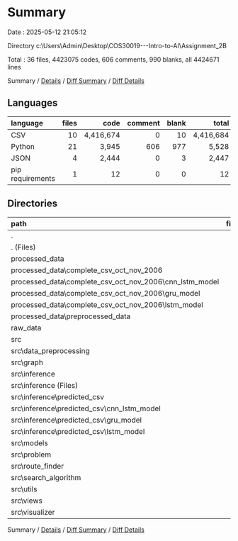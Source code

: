 # Summary

Date : 2025-05-12 21:05:12

Directory c:\\Users\\Admin\\Desktop\\COS30019---Intro-to-AI\\Assignment_2B

Total : 36 files,  4423075 codes, 606 comments, 990 blanks, all 4424671 lines

Summary / [Details](details.md) / [Diff Summary](diff.md) / [Diff Details](diff-details.md)

## Languages
| language | files | code | comment | blank | total |
| :--- | ---: | ---: | ---: | ---: | ---: |
| CSV | 10 | 4,416,674 | 0 | 10 | 4,416,684 |
| Python | 21 | 3,945 | 606 | 977 | 5,528 |
| JSON | 4 | 2,444 | 0 | 3 | 2,447 |
| pip requirements | 1 | 12 | 0 | 0 | 12 |

## Directories
| path | files | code | comment | blank | total |
| :--- | ---: | ---: | ---: | ---: | ---: |
| . | 36 | 4,423,075 | 606 | 990 | 4,424,671 |
| . (Files) | 5 | 1,974 | 11 | 25 | 2,010 |
| processed_data | 7 | 3,195,978 | 0 | 6 | 3,195,984 |
| processed_data\\complete_csv_oct_nov_2006 | 3 | 2,406,819 | 0 | 3 | 2,406,822 |
| processed_data\\complete_csv_oct_nov_2006\\cnn_lstm_model | 1 | 802,273 | 0 | 1 | 802,274 |
| processed_data\\complete_csv_oct_nov_2006\\gru_model | 1 | 802,273 | 0 | 1 | 802,274 |
| processed_data\\complete_csv_oct_nov_2006\\lstm_model | 1 | 802,273 | 0 | 1 | 802,274 |
| processed_data\\preprocessed_data | 4 | 789,159 | 0 | 3 | 789,162 |
| raw_data | 1 | 4,193 | 0 | 1 | 4,194 |
| src | 23 | 1,220,930 | 595 | 958 | 1,222,483 |
| src\\data_preprocessing | 3 | 793 | 167 | 252 | 1,212 |
| src\\graph | 2 | 75 | 2 | 19 | 96 |
| src\\inference | 4 | 1,217,427 | 46 | 77 | 1,217,550 |
| src\\inference (Files) | 1 | 336 | 46 | 74 | 456 |
| src\\inference\\predicted_csv | 3 | 1,217,091 | 0 | 3 | 1,217,094 |
| src\\inference\\predicted_csv\\cnn_lstm_model | 1 | 405,697 | 0 | 1 | 405,698 |
| src\\inference\\predicted_csv\\gru_model | 1 | 405,697 | 0 | 1 | 405,698 |
| src\\inference\\predicted_csv\\lstm_model | 1 | 405,697 | 0 | 1 | 405,698 |
| src\\models | 1 | 399 | 73 | 96 | 568 |
| src\\problem | 2 | 258 | 37 | 60 | 355 |
| src\\route_finder | 2 | 455 | 75 | 99 | 629 |
| src\\search_algorithm | 2 | 163 | 14 | 64 | 241 |
| src\\utils | 1 | 476 | 81 | 136 | 693 |
| src\\views | 3 | 575 | 72 | 99 | 746 |
| src\\visualizer | 3 | 309 | 28 | 56 | 393 |

Summary / [Details](details.md) / [Diff Summary](diff.md) / [Diff Details](diff-details.md)